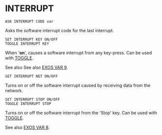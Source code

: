 # INTERRUPT

`ASK INTERRUPT CODE var`

Asks the software interrupt code for the last interrupt.

`SET INTERRUPT KEY ON/OFF`  
`TOGGLE INTERRUPT KEY`

When '**on**', causes a software interrupt from any key-press. Can be used with [TOGGLE](man_cs-toggle.md).

See also See also [EXOS VAR 9](../exos-info/exos-variables/exos_var9.md).   

`SET INTERRUPT NET ON/OFF`

Turns on or off the software interrupt caused by receiving data from the network.

`SET INTERRUPT STOP ON/OFF`  
`TOGGLE INTERRUPT STOP`

Turns on or off the software interrupt from the 'Stop' key. Can be used with [TOGGLE](man_cs-toggle.md).

See also [EXOS VAR 8](../exos-info/exos-variables/exos_var8.md).   
